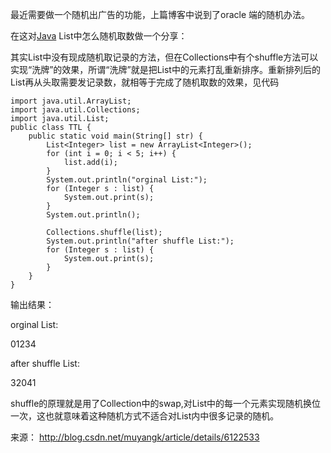 最近需要做一个随机出广告的功能，上篇博客中说到了oracle 端的随机办法。

在这对[Java](http://lib.csdn.net/base/17) List中怎么随机取数做一个分享：

其实List中没有现成随机取记录的方法，但在Collections中有个shuffle方法可以实现“洗牌”的效果，所谓“洗牌”就是把List中的元素打乱重新排序。重新排列后的List再从头取需要发记录数，就相等于完成了随机取数的效果，见代码

```
import java.util.ArrayList;  
import java.util.Collections;  
import java.util.List;  
public class TTL {  
    public static void main(String[] str) {  
        List<Integer> list = new ArrayList<Integer>();  
        for (int i = 0; i < 5; i++) {  
            list.add(i);  
        }  
        System.out.println("orginal List:");  
        for (Integer s : list) {  
            System.out.print(s);  
        }  
        System.out.println();  
          
        Collections.shuffle(list);  
        System.out.println("after shuffle List:");  
        for (Integer s : list) {  
            System.out.print(s);  
        }  
    }  
} 
```

 

输出结果：

 

orginal List:

01234

after shuffle List:

32041

 

 

shuffle的原理就是用了Collection中的swap,对List中的每一个元素实现随机换位一次，这也就意味着这种随机方式不适合对List内中很多记录的随机。

来源： <http://blog.csdn.net/muyangk/article/details/6122533>